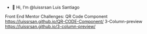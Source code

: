 - 👋 Hi, I’m @luissrsan Luis Santiago

 


Front End Mentor Challenges:
QR Code Component
https://luissrsan.github.io/QR-CODE-Component/
3-Column-preview
https://luissrsan.github.io/3-column-preview/
